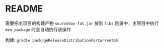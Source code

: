 # README

需要把主项目的构建产物 `sourcebox-fat.jar` 放到 `libs` 目录中，主项目中执行 `mvn package` 时会自动执行该操作

构建: `gradle packageReleaseDistributionForCurrentOS`